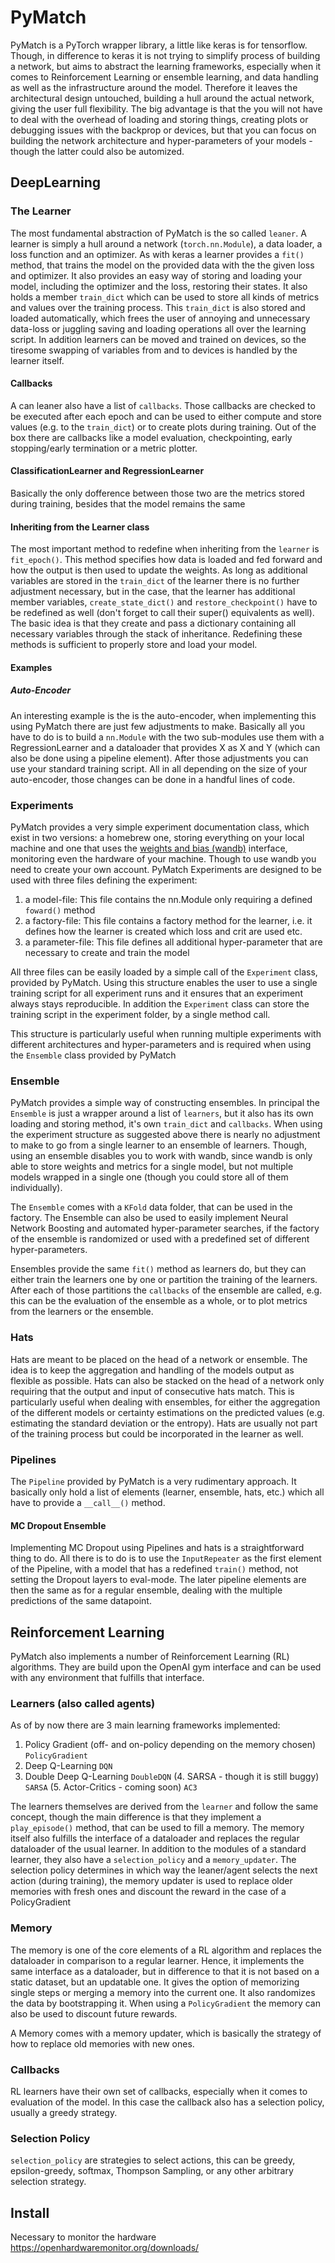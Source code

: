 # PyMatch

PyMatch is a PyTorch wrapper library, a little like keras is for tensorflow. Though, in difference to keras it is not trying to simplify process of building a network, but aims to abstract the learning frameworks, especially when it comes to Reinforcement Learning or ensemble learning, and data handling as well as the infrastructure around the model. Therefore it  leaves the architectural design untouched, building a hull around the actual network, giving the user full flexibility. The big advantage is that the you will not have to deal with the overhead of loading and storing things, creating plots or debugging issues with the backprop or devices, but that you can focus on building the network architecture and hyper-parameters of your models - though the latter could also be automized.

## DeepLearning

### The Learner
The most fundamental abstraction of PyMatch is the so called `leaner`. A learner is simply a hull around a network (`torch.nn.Module`), a data loader, a loss function and an optimizer. As with keras a learner provides a `fit()` method, that trains the model on the provided data with the the given loss and optimizer. It also provides an easy way of storing and loading your model, including the optimizer and the loss, restoring their states. It also holds a member `train_dict` which can be used to store all kinds of metrics and values over the training process. This `train_dict` is also stored and loaded automatically, which frees the user of annoying and unnecessary data-loss or juggling saving and loading operations all over the learning script. In addition learners can be moved and trained on devices, so the tiresome swapping of variables from and to devices is handled by the learner itself. 

#### Callbacks
A can leaner also have a list of `callbacks`. Those callbacks are checked to be executed after each epoch and can be used to either compute and store values (e.g. to the `train_dict`) or to create plots during training. Out of the box there are callbacks like a model evaluation, checkpointing, early stopping/early termination or a metric plotter.

#### ClassificationLearner and RegressionLearner
Basically the only dofference between those two are the metrics stored during training, besides that the model remains the same

#### Inheriting from the Learner class
The most important method to redefine when inheriting from the `learner` is `fit_epoch()`. This method specifies how data is loaded and fed forward and how the output is then used to update the weights. As long as additional variables are stored in the `train_dict` of the learner there is no further adjustment necessary, but in the case, that the learner has additional member variables, `create_state_dict()` and `restore_checkpoint()` have to be redefined as well (don't forget to call their super() equivalents as well). The basic idea is that they create and pass a dictionary containing all necessary variables through the stack of inheritance. Redefining these methods is sufficient to properly store and load your model.

#### Examples
##### Auto-Encoder
An interesting example is the is the auto-encoder, when implementing this using PyMatch there are just few adjustments to make. Basically all you have to do is to build a `nn.Module` with the two sub-modules use them with a RegressionLearner and a dataloader that provides X as X and Y (which can also be done using a pipeline element). After those adjustments you can use your standard training script. All in all depending on the size of your auto-encoder, those changes can be done in a handful lines of code.

### Experiments
PyMatch provides a very simple experiment documentation class, which exist in two versions: a homebrew one, storing everything on your local machine and one that uses the [weights and bias (wandb)](https://www.wandb.com/) interface, monitoring even the hardware of your machine. Though to use wandb you need to create your own account. PyMatch Experiments are designed to be used with three files defining the experiment:
1. a model-file: This file contains the nn.Module only requiring a defined `foward()` method
2. a factory-file: This file contains a factory method for the learner, i.e. it defines how the learner is created which loss and crit are used etc.
3. a parameter-file: This file defines all additional hyper-parameter that are necessary to create and train the model

All three files can be easily loaded by a simple call of the `Experiment` class, provided by PyMatch. Using this structure enables the user to use a single training script for all experiment runs and it ensures that an experiment always stays reproducible. In addition the `Experiment` class can store the training script in the experiment folder, by a single method call.

This structure is particularly useful when running multiple experiments with different architectures and hyper-parameters and is required when using the `Ensemble` class provided by PyMatch

### Ensemble
PyMatch provides a simple way of constructing ensembles. In principal the `Ensemble` is just a wrapper around a list of `learners`, but it also has its own loading and storing method, it's own `train_dict` and `callbacks`. When using the experiment structure as suggested above there is nearly no adjustment to make to go from a single learner to an ensemble of learners. Though, using an ensemble disables you to work with wandb, since wandb is only able to store weights and metrics for a single model, but not multiple models wrapped in a single one (though you could store all of them individually).

The `Ensemble` comes with a `KFold` data folder, that can be used in the factory. The Ensemble can also be used to easily implement Neural Network Boosting and automated hyper-parameter searches, if the factory of the ensemble is randomized or used with a predefined set of different hyper-parameters.

Ensembles provide the same `fit()` method as learners do, but they can either train the learners one by one or partition the training of the learners. After each of those partitions the `callbacks` of the ensemble are called, e.g. this can be the evaluation of the ensemble as a whole, or to plot metrics from the learners or the ensemble.

### Hats
Hats are meant to be placed on the head of a network or ensemble. The idea is to keep the aggregation and handling of the models output as flexible as possible. Hats can also be stacked on the head of a network only requiring that the output and input of consecutive hats match. This is particularly useful when dealing with ensembles, for either the aggregation of the different models or certainty estimations on the predicted values (e.g. estimating the standard deviation or the entropy). Hats are usually not part of the training process but could be incorporated in the learner as well.

### Pipelines 
The `Pipeline` provided by PyMatch is a very rudimentary approach. It basically only hold a list of elements (learner, ensemble, hats, etc.) which all have to provide a `__call__()` method. 

#### MC Dropout Ensemble
Implementing MC Dropout using Pipelines and hats is a straightforward thing to do. All there is to do is to use the `InputRepeater` as the first element of the Pipeline, with a model that has a redefined `train()` method, not setting the Dropout layers to eval-mode. The later pipeline elements are then the same as for a regular ensemble, dealing with the multiple predictions of the same datapoint.  

## Reinforcement Learning
PyMatch also implements a number of Reinforcement Learning (RL) algorithms. They are build upon the OpenAI gym interface and can be used with any environment that fulfills that interface.

### Learners (also called agents)
As of by now there are 3 main learning frameworks implemented:
1. Policy Gradient (off- and on-policy depending on the memory chosen) `PolicyGradient` 
2. Deep Q-Learning `DQN`
3. Double Deep Q-Learning `DoubleDQN`
(4. SARSA - though it is still buggy) `SARSA`
(5. Actor-Critics - coming soon) `AC3`

The learners themselves are derived from the `learner` and follow the same concept, though the main difference is that they implement a `play_episode()` method, that can be used to fill a memory. The memory itself also fulfills the interface of a dataloader and replaces the regular dataloader of the usual learner. In addition to the modules of a standard learner, they also have a `selection_policy` and a `memory_updater`. The selection policy determines in which way the leaner/agent selects the next action (during training), the memory updater is used to replace older memories with fresh ones and discount the reward in the case of a PolicyGradient 

### Memory
The memory is one of the core elements of a RL algorithm and replaces the dataloader in comparison to a regular learner. Hence, it implements the same interface as a dataloader, but in difference to that it is not based on a static dataset, but an updatable one. It gives the option of memorizing single steps or merging a memory into the current one. It also randomizes the data by bootstrapping it. When using a `PolicyGradient` the memory can also be used to discount future rewards.

A Memory comes with a memory updater, which is basically the strategy of how to replace old memories with new ones.

### Callbacks
RL learners have their own set of callbacks, especially when it comes to evaluation of the model. In this case the callback also has a selection policy, usually a greedy strategy.

### Selection Policy
`selection_policy` are strategies to select actions, this can be greedy, epsilon-greedy, softmax, Thompson Sampling, or any other arbitrary selection strategy. 

## Install
Necessary to monitor the hardware
https://openhardwaremonitor.org/downloads/